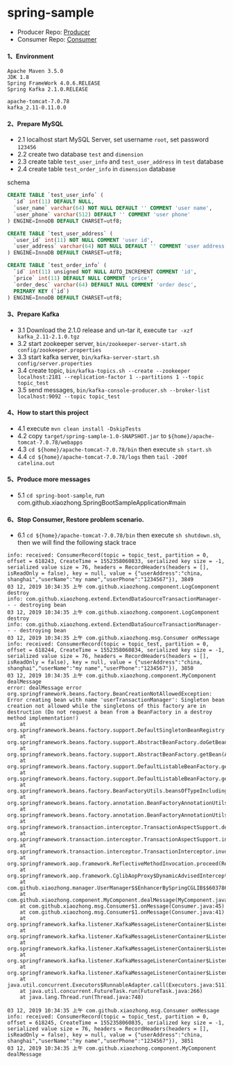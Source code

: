 # spring-sample
* Producer Repo: [Producer](https://github.com/upcgaolei/spring-boot-sample)
* Consumer Repo: [Consumer](https://github.com/upcgaolei/spring-sample)

#### 1、Environment
```
Apache Maven 3.5.0
JDK 1.8
Spring FrameWork 4.0.6.RELEASE
Spring Kafka 2.1.0.RELEASE

apache-tomcat-7.0.78
kafka_2.11-0.11.0.0
```

#### 2、Prepare MySQL
* 2.1 localhost start MySQL Server, set username `root`, set password `123456`
* 2.2 create two database `test` and `dimension`
* 2.3 create table `test_user_info` and `test_user_address` in `test` database
* 2.4 create table `test_order_info` in `dimension` database

schema
```sql
CREATE TABLE `test_user_info` (
  `id` int(11) DEFAULT NULL,
  `user_name` varchar(64) NOT NULL DEFAULT '' COMMENT 'user name',
  `user_phone` varchar(512) DEFAULT '' COMMENT 'user phone'
) ENGINE=InnoDB DEFAULT CHARSET=utf8;
```
```sql
CREATE TABLE `test_user_address` (
  `user_id` int(11) NOT NULL COMMENT 'user id',
  `user_address` varchar(64) NOT NULL DEFAULT '' COMMENT 'user address'
) ENGINE=InnoDB DEFAULT CHARSET=utf8;
```
```sql
CREATE TABLE `test_order_info` (
  `id` int(11) unsigned NOT NULL AUTO_INCREMENT COMMENT 'id',
  `price` int(11) DEFAULT NULL COMMENT 'price',
  `order_desc` varchar(64) DEFAULT NULL COMMENT 'order desc',
  PRIMARY KEY (`id`)
) ENGINE=InnoDB DEFAULT CHARSET=utf8;
```

#### 3、Prepare Kafka
* 3.1 Download the 2.1.0 release and un-tar it, execute `tar -xzf kafka_2.11-2.1.0.tgz`
* 3.2 start zookeeper server, `bin/zookeeper-server-start.sh config/zookeeper.properties`
* 3.3 start kafka server, `bin/kafka-server-start.sh config/server.properties`
* 3.4 create topic, `bin/kafka-topics.sh --create --zookeeper localhost:2181 --replication-factor 1 --partitions 1 --topic topic_test`
* 3.5 send messages, `bin/kafka-console-producer.sh --broker-list localhost:9092 --topic topic_test`


#### 4、How to start this project
* 4.1 execute `mvn clean install -DskipTests`
* 4.2 copy `target/spring-sample-1.0-SNAPSHOT.jar` to `${home}/apache-tomcat-7.0.78/webapps`
* 4.3 `cd ${home}/apache-tomcat-7.0.78/bin` then execute `sh start.sh`
* 4.4 `cd ${home}/apache-tomcat-7.0.78/logs` then `tail -200f catelina.out`

#### 5、Produce more messages

* 5.1 `cd spring-boot-sample`, run com.github.xiaozhong.SpringBootSampleApplication#main

#### 6、Stop Consumer, Restore problem scenario.

* 6.1 `cd ${home}/apache-tomcat-7.0.78/bin` then execute `sh shutdown.sh`, then we will find the following stack trace

```
info: received: ConsumerRecord(topic = topic_test, partition = 0, offset = 618243, CreateTime = 1552358060833, serialized key size = -1, serialized value size = 76, headers = RecordHeaders(headers = [], isReadOnly = false), key = null, value = {"userAddress":"china, shanghai","userName":"my name","userPhone":"1234567"}), 3849
03 12, 2019 10:34:35 上午 com.github.xiaozhong.component.LogComponent destroy
info: com.github.xiaozhong.extend.ExtendDataSourceTransactionManager- - - destroying bean
03 12, 2019 10:34:35 上午 com.github.xiaozhong.component.LogComponent destroy
info: com.github.xiaozhong.extend.ExtendDataSourceTransactionManager- - - destroying bean
03 12, 2019 10:34:35 上午 com.github.xiaozhong.msg.Consumer onMessage
info: received: ConsumerRecord(topic = topic_test, partition = 0, offset = 618244, CreateTime = 1552358060834, serialized key size = -1, serialized value size = 76, headers = RecordHeaders(headers = [], isReadOnly = false), key = null, value = {"userAddress":"china, shanghai","userName":"my name","userPhone":"1234567"}), 3850
03 12, 2019 10:34:35 上午 com.github.xiaozhong.component.MyComponent dealMessage
error: dealMessage error
org.springframework.beans.factory.BeanCreationNotAllowedException: Error creating bean with name 'userTransactionManager': Singleton bean creation not allowed while the singletons of this factory are in destruction (Do not request a bean from a BeanFactory in a destroy method implementation!)
	at org.springframework.beans.factory.support.DefaultSingletonBeanRegistry.getSingleton(DefaultSingletonBeanRegistry.java:215)
	at org.springframework.beans.factory.support.AbstractBeanFactory.doGetBean(AbstractBeanFactory.java:298)
	at org.springframework.beans.factory.support.AbstractBeanFactory.getBean(AbstractBeanFactory.java:198)
	at org.springframework.beans.factory.support.DefaultListableBeanFactory.getBeansOfType(DefaultListableBeanFactory.java:470)
	at org.springframework.beans.factory.support.DefaultListableBeanFactory.getBeansOfType(DefaultListableBeanFactory.java:459)
	at org.springframework.beans.factory.BeanFactoryUtils.beansOfTypeIncludingAncestors(BeanFactoryUtils.java:228)
	at org.springframework.beans.factory.annotation.BeanFactoryAnnotationUtils.qualifiedBeanOfType(BeanFactoryAnnotationUtils.java:80)
	at org.springframework.beans.factory.annotation.BeanFactoryAnnotationUtils.qualifiedBeanOfType(BeanFactoryAnnotationUtils.java:56)
	at org.springframework.transaction.interceptor.TransactionAspectSupport.determineTransactionManager(TransactionAspectSupport.java:331)
	at org.springframework.transaction.interceptor.TransactionAspectSupport.invokeWithinTransaction(TransactionAspectSupport.java:252)
	at org.springframework.transaction.interceptor.TransactionInterceptor.invoke(TransactionInterceptor.java:95)
	at org.springframework.aop.framework.ReflectiveMethodInvocation.proceed(ReflectiveMethodInvocation.java:179)
	at org.springframework.aop.framework.CglibAopProxy$DynamicAdvisedInterceptor.intercept(CglibAopProxy.java:644)
	at com.github.xiaozhong.manager.UserManager$$EnhancerBySpringCGLIB$$603786d4.createUserInfo(<generated>)
	at com.github.xiaozhong.component.MyComponent.dealMessage(MyComponent.java:32)
	at com.github.xiaozhong.msg.Consumer$1.onMessage(Consumer.java:45)
	at com.github.xiaozhong.msg.Consumer$1.onMessage(Consumer.java:41)
	at org.springframework.kafka.listener.KafkaMessageListenerContainer$ListenerConsumer.doInvokeRecordListener(KafkaMessageListenerContainer.java:978)
	at org.springframework.kafka.listener.KafkaMessageListenerContainer$ListenerConsumer.doInvokeWithRecords(KafkaMessageListenerContainer.java:943)
	at org.springframework.kafka.listener.KafkaMessageListenerContainer$ListenerConsumer.invokeRecordListener(KafkaMessageListenerContainer.java:894)
	at org.springframework.kafka.listener.KafkaMessageListenerContainer$ListenerConsumer.invokeListener(KafkaMessageListenerContainer.java:763)
	at org.springframework.kafka.listener.KafkaMessageListenerContainer$ListenerConsumer.run(KafkaMessageListenerContainer.java:646)
	at java.util.concurrent.Executors$RunnableAdapter.call(Executors.java:511)
	at java.util.concurrent.FutureTask.run(FutureTask.java:266)
	at java.lang.Thread.run(Thread.java:748)

03 12, 2019 10:34:35 上午 com.github.xiaozhong.msg.Consumer onMessage
info: received: ConsumerRecord(topic = topic_test, partition = 0, offset = 618245, CreateTime = 1552358060835, serialized key size = -1, serialized value size = 76, headers = RecordHeaders(headers = [], isReadOnly = false), key = null, value = {"userAddress":"china, shanghai","userName":"my name","userPhone":"1234567"}), 3851
03 12, 2019 10:34:35 上午 com.github.xiaozhong.component.MyComponent dealMessage
```